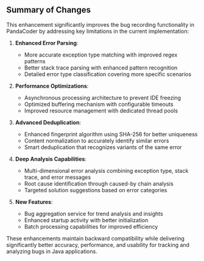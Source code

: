 ## Summary of Changes

This enhancement significantly improves the bug recording functionality in PandaCoder by addressing key limitations in the current implementation:

1. **Enhanced Error Parsing**: 
   - More accurate exception type matching with improved regex patterns
   - Better stack trace parsing with enhanced pattern recognition
   - Detailed error type classification covering more specific scenarios

2. **Performance Optimizations**:
   - Asynchronous processing architecture to prevent IDE freezing
   - Optimized buffering mechanism with configurable timeouts
   - Improved resource management with dedicated thread pools

3. **Advanced Deduplication**:
   - Enhanced fingerprint algorithm using SHA-256 for better uniqueness
   - Content normalization to accurately identify similar errors
   - Smart deduplication that recognizes variants of the same error

4. **Deep Analysis Capabilities**:
   - Multi-dimensional error analysis combining exception type, stack trace, and error messages
   - Root cause identification through caused-by chain analysis
   - Targeted solution suggestions based on error categories

5. **New Features**:
   - Bug aggregation service for trend analysis and insights
   - Enhanced startup activity with better initialization
   - Batch processing capabilities for improved efficiency

These enhancements maintain backward compatibility while delivering significantly better accuracy, performance, and usability for tracking and analyzing bugs in Java applications.